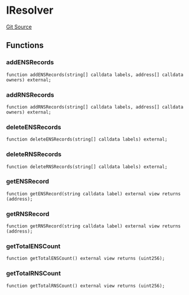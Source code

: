 # IResolver
[Git Source](https://github.com/Crossbell-Box/Crossbell-Contracts/blob/7fb0a111be44c9c39adc514360ef463c6a04b62a/contracts/interfaces/IResolver.sol)


## Functions
### addENSRecords


```solidity
function addENSRecords(string[] calldata labels, address[] calldata owners) external;
```

### addRNSRecords


```solidity
function addRNSRecords(string[] calldata labels, address[] calldata owners) external;
```

### deleteENSRecords


```solidity
function deleteENSRecords(string[] calldata labels) external;
```

### deleteRNSRecords


```solidity
function deleteRNSRecords(string[] calldata labels) external;
```

### getENSRecord


```solidity
function getENSRecord(string calldata label) external view returns (address);
```

### getRNSRecord


```solidity
function getRNSRecord(string calldata label) external view returns (address);
```

### getTotalENSCount


```solidity
function getTotalENSCount() external view returns (uint256);
```

### getTotalRNSCount


```solidity
function getTotalRNSCount() external view returns (uint256);
```

